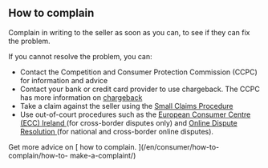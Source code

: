 ##  How to complain

Complain in writing to the seller as soon as you can, to see if they can fix
the problem.

If you cannot resolve the problem, you can:

  * Contact the Competition and Consumer Protection Commission (CCPC) for information and advice 
  * Contact your bank or credit card provider to use chargeback. The CCPC has more information on [ chargeback ](https://www.ccpc.ie/consumers/money/credit-cards/disputed-card-transactions-chargeback/)
  * Take a claim against the seller using the [ Small Claims Procedure ](https://www.citizensinformation.ie/justice/courts_system/small_claims_court.en.html)
  * Use out-of-court procedures such as the [ European Consumer Centre (ECC) Ireland ](https://www.eccireland.ie/) (for cross-border disputes only) and [ Online Dispute Resolution ](/en/consumer/how-to-complain/online-dispute-resolution/) (for national and cross-border online disputes). 

Get more advice on [ how to complain. ](/en/consumer/how-to-complain/how-to-
make-a-complaint/)
